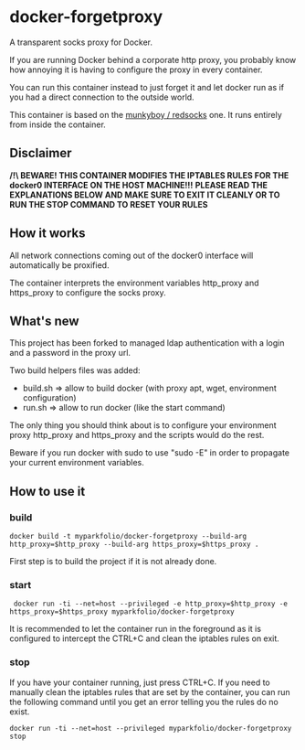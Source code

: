 # docker-forgetproxy

A transparent socks proxy for Docker.

If you are running Docker behind a corporate http proxy, you probably know how annoying it is
having to configure the proxy in every container.

You can run this container instead to just forget it and let docker run as if you had a direct connection
to the outside world.

This container is based on the [munkyboy / redsocks](https://registry.hub.docker.com/u/munkyboy/redsocks/) one.
It runs entirely from inside the container.


## Disclaimer 

**/!\ BEWARE! THIS CONTAINER MODIFIES THE IPTABLES RULES FOR THE docker0 INTERFACE ON THE HOST MACHINE!!!**
**PLEASE READ THE EXPLANATIONS BELOW AND MAKE SURE TO EXIT IT CLEANLY OR TO RUN THE STOP COMMAND TO RESET YOUR RULES**


## How it works

All network connections coming out of the docker0 interface will automatically be proxified.

The container  interprets the environment variables http_proxy and https_proxy to configure the socks proxy. 


## What's new

This project has been forked to managed ldap authentication with a login and a password in the proxy url.

Two build helpers files was added:
 * build.sh => allow to build docker (with proxy apt, wget, environment configuration)
 * run.sh => allow to run docker (like the start command)

The only thing you should think about is to configure your environment proxy http_proxy and https_proxy and the scripts would do the rest.

Beware if you run docker with sudo to use "sudo -E" in order to propagate your current environment variables.
 

## How to use it

### build

    docker build -t myparkfolio/docker-forgetproxy --build-arg http_proxy=$http_proxy --build-arg https_proxy=$https_proxy .

First step is to build the project if it is not already done.

### start

     docker run -ti --net=host --privileged -e http_proxy=$http_proxy -e https_proxy=$https_proxy myparkfolio/docker-forgetproxy

It is recommended to let the container run in the foreground as it is configured to intercept the CTRL+C and clean
the iptables rules on exit.

### stop

If you have your container running, just press CTRL+C.
If you need to manually clean the iptables rules that are set by the container, you can run the following command
until you get an error telling you the rules do no exist.

    docker run -ti --net=host --privileged myparkfolio/docker-forgetproxy stop

